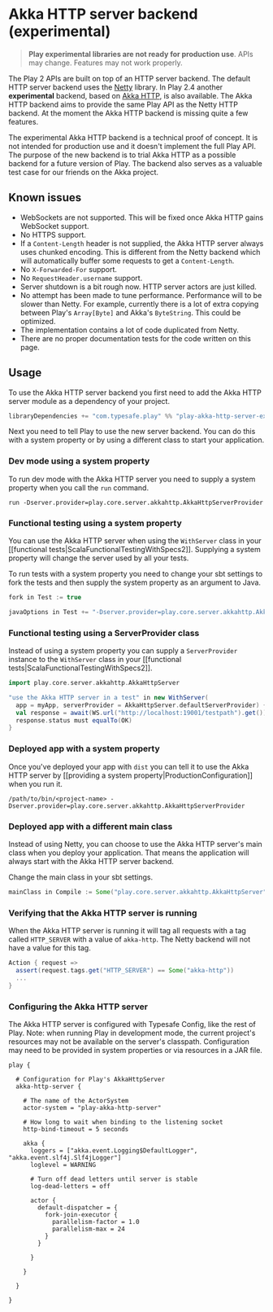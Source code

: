 <!--- Copyright (C) 2009-2014 Typesafe Inc. <http://www.typesafe.com> -->
# Akka HTTP server backend (experimental)

> **Play experimental libraries are not ready for production use**. APIs may change. Features may not work properly.

The Play 2 APIs are built on top of an HTTP server backend. The default HTTP server backend uses the [Netty](http://netty.io/) library. In Play 2.4 another **experimental** backend, based on [Akka HTTP](http://doc.akka.io/docs/akka-stream-and-http-experimental/current/), is also available. The Akka HTTP backend aims to provide the same Play API as the Netty HTTP backend. At the moment the Akka HTTP backend is missing quite a few features.

The experimental Akka HTTP backend is a technical proof of concept. It is not intended for production use and it doesn't implement the full Play API. The purpose of the new backend is to trial Akka HTTP as a possible backend for a future version of Play. The backend also serves as a valuable test case for our friends on the Akka project.

## Known issues

* WebSockets are not supported. This will be fixed once Akka HTTP gains WebSocket support.
* No HTTPS support.
* If a `Content-Length` header is not supplied, the Akka HTTP server always uses chunked encoding. This is different from the Netty backend which will automatically buffer some requests to get a `Content-Length`.
* No `X-Forwarded-For` support.
* No `RequestHeader.username` support.
* Server shutdown is a bit rough now. HTTP server actors are just killed.
* No attempt has been made to tune performance. Performance will to be slower than Netty. For example, currently there is a lot of extra copying between Play's `Array[Byte]` and Akka's `ByteString`. This could be optimized.
* The implementation contains a lot of code duplicated from Netty.
* There are no proper documentation tests for the code written on this page.

## Usage

To use the Akka HTTP server backend you first need to add the Akka HTTP server module as a dependency of your project.

```scala
libraryDependencies += "com.typesafe.play" %% "play-akka-http-server-experimental" % "%PLAY_VERSION%"
```

Next you need to tell Play to use the new server backend. You can do this with a system property or by using a different class to start your application.

### Dev mode using a system property

To run dev mode with the Akka HTTP server you need to supply a system property when you call the `run` command.

```
run -Dserver.provider=play.core.server.akkahttp.AkkaHttpServerProvider
```

### Functional testing using a system property

You can use the Akka HTTP server when using the `WithServer` class in your [[functional tests|ScalaFunctionalTestingWithSpecs2]]. Supplying a system property will change the server used by all your tests.

To run tests with a system property you need to change your sbt settings to fork the tests and then supply the system property as an argument to Java.

```scala
fork in Test := true

javaOptions in Test += "-Dserver.provider=play.core.server.akkahttp.AkkaHttpServerProvider"
```

### Functional testing using a ServerProvider class

Instead of using a system property you can supply a `ServerProvider` instance to the `WithServer` class in your [[functional tests|ScalaFunctionalTestingWithSpecs2]].

```scala
import play.core.server.akkahttp.AkkaHttpServer

"use the Akka HTTP server in a test" in new WithServer(
  app = myApp, serverProvider = AkkaHttpServer.defaultServerProvider) {
  val response = await(WS.url("http://localhost:19001/testpath").get())
  response.status must equalTo(OK)
}
```

### Deployed app with a system property

Once you've deployed your app with `dist` you can tell it to use the Akka HTTP server by [[providing a system property|ProductionConfiguration]] when you run it.

```
/path/to/bin/<project-name> -Dserver.provider=play.core.server.akkahttp.AkkaHttpServerProvider
```

### Deployed app with a different main class

Instead of using Netty, you can choose to use the Akka HTTP server's main class when you deploy your application. That means the application will always start with the Akka HTTP server backend.

Change the main class in your sbt settings.

```scala
mainClass in Compile := Some("play.core.server.akkahttp.AkkaHttpServer")
```

### Verifying that the Akka HTTP server is running

When the Akka HTTP server is running it will tag all requests with a tag called `HTTP_SERVER` with a value of `akka-http`. The Netty backend will not have a value for this tag.

```scala
Action { request =>
  assert(request.tags.get("HTTP_SERVER") == Some("akka-http"))
  ...
}
```

### Configuring the Akka HTTP server

The Akka HTTP server is configured with Typesafe Config, like the rest of Play. Note: when running Play in development mode, the current project's resources may not be available on the server's classpath. Configuration may need to be provided in system properties or via resources in a JAR file.

```
play {

  # Configuration for Play's AkkaHttpServer
  akka-http-server {

    # The name of the ActorSystem
    actor-system = "play-akka-http-server"

    # How long to wait when binding to the listening socket
    http-bind-timeout = 5 seconds

    akka {
      loggers = ["akka.event.Logging$DefaultLogger", "akka.event.slf4j.Slf4jLogger"]
      loglevel = WARNING

      # Turn off dead letters until server is stable
      log-dead-letters = off

      actor {
        default-dispatcher = {
          fork-join-executor {
            parallelism-factor = 1.0
            parallelism-max = 24
          }
        }

      }

    }

  }

}
```